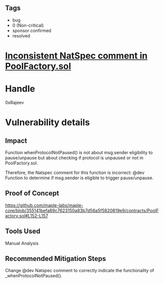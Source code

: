 ## Tags

- bug
- 0 (Non-critical)
- sponsor confirmed
- resolved

# [Inconsistent NatSpec comment in PoolFactory.sol](https://github.com/code-423n4/2021-04-maple-findings/issues/58) 

# Handle

0xRajeev


# Vulnerability details

## Impact

Function whenProtocolNotPaused() is not about msg.sender eligibility to pause/unpause but about checking if protocol is unpaused or not in PoolFactory.sol.

Therefore, the Natspec comment for this function is incorrect:
@dev Function to determine if msg.sender is eligible to trigger pause/unpause.


## Proof of Concept

https://github.com/maple-labs/maple-core/blob/355141befa89c7623150a83b7d56a5f5820819e9/contracts/PoolFactory.sol#L152-L157

## Tools Used

Manual Analysis

## Recommended Mitigation Steps

Change @dev Natspec comment to correctly indicate the functionality of _whenProtocolNotPaused().


